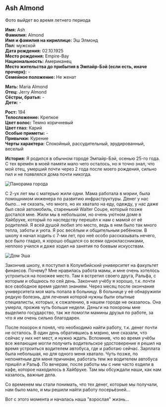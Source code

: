 ## Ash Almond

Фото выйдет во время летнего периода

**Имя:** Ash  
**Фамилия:** Almond  
**Имя и фамилия на кириллице:** Эш Элмонд  
**Пол:** мужской  
**Дата рождения:** 02.10.1925  
**Место рождения:** Empire-Bay  
**Национальность:** Американец  
**Место жительства до прибытия в Эмпайр-Бэй (если есть, иначе прочерк):** -  
**Семейное положение:** Не женат  

**Мать:** Maria Almond  
**Отец:** Jerry Almond  
**Сёстры, братья:** -  
**Дети:** -  

**Рост:** 194  
**Телосложение:** Крепкое  
**Цвет волос:** Темно коричневый  
**Цвет глаз:** Карий  
**Особые приметы:** -  
**Привычки:** Курение  
**Черты характера:** Спокойный, рассудительный, эрудированный, веселый  

**История:**
Я родился в обычном городе Эмпайр-Бэй, осенью 25-го года. С тех времён в моей памяти   мало чего осталось, но я точно знал, что мой отец, умерший почти через 2 года после   моего рождения, сильно пил и не появлялся дома почти никогда. 

![Панорама города](https://user-images.githubusercontent.com/24465747/35745475-7448aee4-0854-11e8-8aab-eef05b509dfe.jpg)

С 2-ух лет мы с матерью жили одни. Мама работала в мэрии, была помощником инженера по развитию инфраструктуры. Денег у нас было... не сказать, что много, но их хватало на еду, одежду, у нас даже был свой автомобиль, старенький Walter Coupe, который позже достался мне.
Жили мы в небольшом, но очень уютном доме в Хайбруке, который по наследству перешёл к нам с мамой от её родителей. Я всей душой любил это место, ведь в нем было так много тепла, заботы и уюта. Я рос весёлым и общительным ребёнком. В школу я начал ходить с 7-ми лет, про неё особо рассказывать нечего, все было гладко, я хорошо общался со всеми одноклассниками, неплохо учился и даже ходил на занятия по боевым искусствам.

![Дом Эша](https://user-images.githubusercontent.com/24465747/35745476-74672ad6-0854-11e8-8683-33bf759107bd.jpg)

Закончив школу, я поступил в Колумбийский университет на факультет финансов. Почему? Мне нравилась работа мамы, и мне очень хотелось устроиться на похожее место. Там я встретил своего друга, Ральфа, с которым и общаюсь по сей день. Закончил учёбу я хорошо, т.к. почти все свободное время уделял знаниям. Через месяц после окончания университета моя мать попала в больницу. В больнице у её обнаружили редкую болезнь, для лечения которой нужны были опытные специалисты, которых, к сожалению, в нашем городе не оказалось. Она умерла, прожив чуть больше недели. Деньги на похороны мне выделило государство, так же помогли мамины друзья по работе, за что я им очень сильно благодарен.

После похорон я понял, что необходимо найти работу, т.к. денег почти не осталось. В один день обратившись в мэрию, мне сказали, что сейчас у них нет мест, и нужно ждать. Вспомнив, что во время учёбы все желающие могли получить водительское удостоверение я решил на время устроиться водителем автобуса, где и работаю сейчас. Зарплата была небольшая, но для одного меня хватало. Чуть позже, по непонятным для меня причинам, работать тем же водителем автобуса пришёл и Ральф. По вечерам, после работы мы с ним часто ездили в кафе, которое находилось в Хайбруке. Там мы обсуждали наши, как нам казалось, важные дела.

Со временем мы стали понимать, что тех денег, которые мы получали, нам было мало, и мы решили найти работу посерьёзней...

Вот с этого момента и началась наша "взрослая" жизнь...
